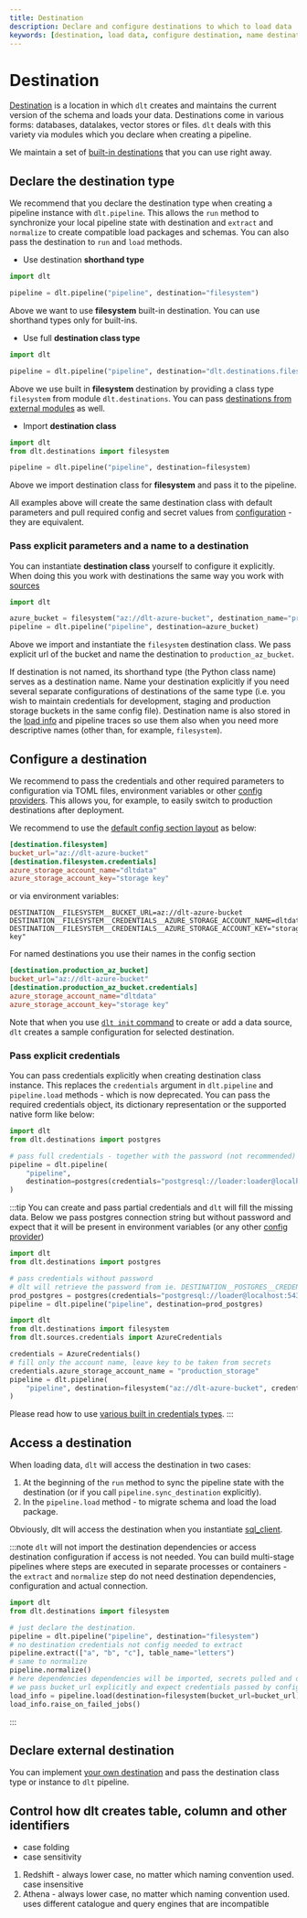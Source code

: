 ```yaml
---
title: Destination
description: Declare and configure destinations to which to load data
keywords: [destination, load data, configure destination, name destination]
---
```


# Destination

[Destination](glossary.md#destination) is a location in which `dlt` creates and maintains the current version of the schema and loads your data. Destinations come in various forms: databases, datalakes, vector stores or files. `dlt` deals with this variety via modules which you declare when creating a pipeline.

We maintain a set of [built-in destinations](../dlt-ecosystem/destinations/) that you can use right away.

## Declare the destination type
We recommend that you declare the destination type when creating a pipeline instance with `dlt.pipeline`. This allows the `run` method to synchronize your local pipeline state with destination and `extract` and `normalize` to create compatible load packages and schemas. You can also pass the destination to `run` and `load` methods.

* Use destination **shorthand type**
<!--@@@DLT_SNIPPET_START ./snippets/destination-snippets.py::shorthand-->
```py
import dlt

pipeline = dlt.pipeline("pipeline", destination="filesystem")
```
<!--@@@DLT_SNIPPET_END ./snippets/destination-snippets.py::shorthand-->
Above we want to use **filesystem** built-in destination. You can use shorthand types only for built-ins.

* Use full **destination class type**
<!--@@@DLT_SNIPPET_START ./snippets/destination-snippets.py::class_type-->
```py
import dlt

pipeline = dlt.pipeline("pipeline", destination="dlt.destinations.filesystem")
```
<!--@@@DLT_SNIPPET_END ./snippets/destination-snippets.py::class_type-->
Above we use built in **filesystem** destination by providing a class type `filesystem` from module `dlt.destinations`. You can pass [destinations from external modules](#declare-external-destination) as well.

* Import **destination class**
<!--@@@DLT_SNIPPET_START ./snippets/destination-snippets.py::class-->
```py
import dlt
from dlt.destinations import filesystem

pipeline = dlt.pipeline("pipeline", destination=filesystem)
```
<!--@@@DLT_SNIPPET_END ./snippets/destination-snippets.py::class-->
Above we import destination class for **filesystem** and pass it to the pipeline.

All examples above will create the same destination class with default parameters and pull required config and secret values from [configuration](credentials/configuration.md) - they are equivalent.


### Pass explicit parameters and a name to a destination
You can instantiate **destination class** yourself to configure it explicitly. When doing this you work with destinations the same way you work with [sources](source.md)
<!--@@@DLT_SNIPPET_START ./snippets/destination-snippets.py::instance-->
```py
import dlt

azure_bucket = filesystem("az://dlt-azure-bucket", destination_name="production_az_bucket")
pipeline = dlt.pipeline("pipeline", destination=azure_bucket)
```
<!--@@@DLT_SNIPPET_END ./snippets/destination-snippets.py::instance-->
Above we import and instantiate the `filesystem` destination class. We pass explicit url of the bucket and name the destination to `production_az_bucket`.

If destination is not named, its shorthand type (the Python class name) serves as a destination name. Name your destination explicitly if you need several separate configurations of destinations of the same type (i.e. you wish to maintain credentials for development, staging and production storage buckets in the same config file). Destination name is also stored in the [load info](../running-in-production/running.md#inspect-and-save-the-load-info-and-trace) and pipeline traces so use them also when you need more descriptive names (other than, for example, `filesystem`).

## Configure a destination
We recommend to pass the credentials and other required parameters to configuration via TOML files, environment variables or other [config providers](credentials/config_providers.md). This allows you, for example, to  easily switch to production destinations after deployment.

We recommend to use the [default config section layout](credentials/configuration.md#default-layout-and-default-key-lookup-during-injection) as below:
<!--@@@DLT_SNIPPET_START ./snippets/destination-toml.toml::default_layout-->
```toml
[destination.filesystem]
bucket_url="az://dlt-azure-bucket"
[destination.filesystem.credentials]
azure_storage_account_name="dltdata"
azure_storage_account_key="storage key"
```
<!--@@@DLT_SNIPPET_END ./snippets/destination-toml.toml::default_layout-->
or via environment variables:
```
DESTINATION__FILESYSTEM__BUCKET_URL=az://dlt-azure-bucket
DESTINATION__FILESYSTEM__CREDENTIALS__AZURE_STORAGE_ACCOUNT_NAME=dltdata
DESTINATION__FILESYSTEM__CREDENTIALS__AZURE_STORAGE_ACCOUNT_KEY="storage key"
```

For named destinations you use their names in the config section
<!--@@@DLT_SNIPPET_START ./snippets/destination-toml.toml::name_layout-->
```toml
[destination.production_az_bucket]
bucket_url="az://dlt-azure-bucket"
[destination.production_az_bucket.credentials]
azure_storage_account_name="dltdata"
azure_storage_account_key="storage key"
```
<!--@@@DLT_SNIPPET_END ./snippets/destination-toml.toml::name_layout-->

Note that when you use [`dlt init` command](../walkthroughs/add-a-verified-source.md) to create or add a data source, `dlt` creates a sample configuration for selected destination.

### Pass explicit credentials
You can pass credentials explicitly when creating destination class instance. This replaces the `credentials` argument in `dlt.pipeline` and `pipeline.load` methods - which is now deprecated. You can pass the required credentials object, its dictionary representation or the supported native form like below:
<!--@@@DLT_SNIPPET_START ./snippets/destination-snippets.py::config_explicit-->
```py
import dlt
from dlt.destinations import postgres

# pass full credentials - together with the password (not recommended)
pipeline = dlt.pipeline(
    "pipeline",
    destination=postgres(credentials="postgresql://loader:loader@localhost:5432/dlt_data"),
)
```
<!--@@@DLT_SNIPPET_END ./snippets/destination-snippets.py::config_explicit-->

:::tip
You can create and pass partial credentials and `dlt` will fill the missing data. Below we pass postgres connection string but without password and expect that it will be present in environment variables (or any other [config provider](credentials/config_providers.md))
<!--@@@DLT_SNIPPET_START ./snippets/destination-snippets.py::config_partial-->
```py
import dlt
from dlt.destinations import postgres

# pass credentials without password
# dlt will retrieve the password from ie. DESTINATION__POSTGRES__CREDENTIALS__PASSWORD
prod_postgres = postgres(credentials="postgresql://loader@localhost:5432/dlt_data")
pipeline = dlt.pipeline("pipeline", destination=prod_postgres)
```
<!--@@@DLT_SNIPPET_END ./snippets/destination-snippets.py::config_partial-->

<!--@@@DLT_SNIPPET_START ./snippets/destination-snippets.py::config_partial_spec-->
```py
import dlt
from dlt.destinations import filesystem
from dlt.sources.credentials import AzureCredentials

credentials = AzureCredentials()
# fill only the account name, leave key to be taken from secrets
credentials.azure_storage_account_name = "production_storage"
pipeline = dlt.pipeline(
    "pipeline", destination=filesystem("az://dlt-azure-bucket", credentials=credentials)
)
```
<!--@@@DLT_SNIPPET_END ./snippets/destination-snippets.py::config_partial_spec-->

Please read how to use [various built in credentials types](credentials/config_specs.md).
:::


## Access a destination
When loading data, `dlt` will access the destination in two cases:
1. At the beginning of the `run` method to sync the pipeline state with the destination (or if you call `pipeline.sync_destination` explicitly).
2. In the `pipeline.load` method - to migrate schema and load the load package.

Obviously, dlt will access the destination when you instantiate [sql_client](../dlt-ecosystem/transformations/sql.md).

:::note
`dlt` will not import the destination dependencies or access destination configuration if access is not needed. You can build multi-stage pipelines where steps are executed in separate processes or containers - the `extract` and `normalize` step do not need destination dependencies, configuration and actual connection.

<!--@@@DLT_SNIPPET_START ./snippets/destination-snippets.py::late_destination_access-->
```py
import dlt
from dlt.destinations import filesystem

# just declare the destination.
pipeline = dlt.pipeline("pipeline", destination="filesystem")
# no destination credentials not config needed to extract
pipeline.extract(["a", "b", "c"], table_name="letters")
# same to normalize
pipeline.normalize()
# here dependencies dependencies will be imported, secrets pulled and destination accessed
# we pass bucket_url explicitly and expect credentials passed by config provider
load_info = pipeline.load(destination=filesystem(bucket_url=bucket_url))
load_info.raise_on_failed_jobs()
```
<!--@@@DLT_SNIPPET_END ./snippets/destination-snippets.py::late_destination_access-->
:::

## Declare external destination
You can implement [your own destination](../walkthroughs/create-new-destination.md) and pass the destination class type or instance to `dlt` pipeline.

## Control how dlt creates table, column and other identifiers

- case folding
- case sensitivity


1. Redshift - always lower case, no matter which naming convention used. case insensitive
2. Athena - always lower case, no matter which naming convention used. uses different catalogue and query engines that are incompatible



